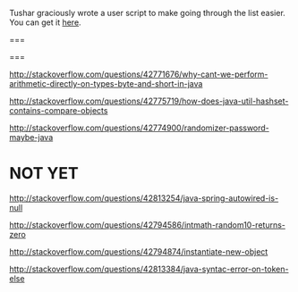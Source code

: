 Tushar graciously wrote a user script to make going through the list easier. You can get it [here](https://github.com/tusharjadhav219/Userscript-for-delete-candidates).

===

===

http://stackoverflow.com/questions/42771676/why-cant-we-perform-arithmetic-directly-on-types-byte-and-short-in-java

http://stackoverflow.com/questions/42775719/how-does-java-util-hashset-contains-compare-objects

http://stackoverflow.com/questions/42774900/randomizer-password-maybe-java

NOT YET
=====

http://stackoverflow.com/questions/42813254/java-spring-autowired-is-null

http://stackoverflow.com/questions/42794586/intmath-random10-returns-zero

http://stackoverflow.com/questions/42794874/instantiate-new-object

http://stackoverflow.com/questions/42813384/java-syntac-error-on-token-else